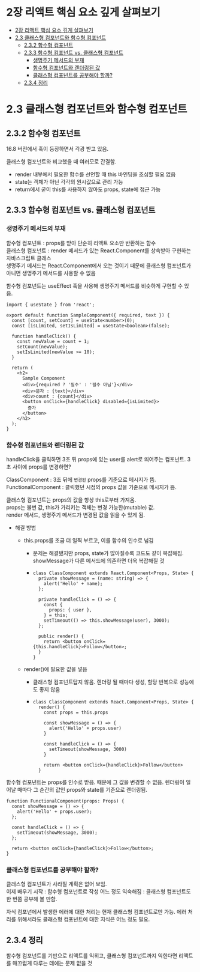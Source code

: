 # 2장 리액트 핵심 요소 깊게 살펴보기

- [2장 리액트 핵심 요소 깊게 살펴보기](#2장-리액트-핵심-요소-깊게-살펴보기)
- [2.3 클래스형 컴포넌트와 함수형 컴포넌트](#23-클래스형-컴포넌트와-함수형-컴포넌트)
  - [2.3.2 함수형 컴포넌트](#232-함수형-컴포넌트)
  - [2.3.3 함수형 컴포넌트 vs. 클래스형 컴포넌트](#233-함수형-컴포넌트-vs-클래스형-컴포넌트)
    - [생명주기 메서드의 부재](#생명주기-메서드의-부재)
    - [함수형 컴포넌트와 렌더링된 값](#함수형-컴포넌트와-렌더링된-값)
    - [클래스형 컴포넌트를 공부해야 할까?](#클래스형-컴포넌트를-공부해야-할까)
  - [2.3.4 정리](#234-정리)

# 2.3 클래스형 컴포넌트와 함수형 컴포넌트

## 2.3.2 함수형 컴포넌트

16.8 버전에서 훅이 등장하면서 각광 받고 있음.

클래스형 컴포넌트와 비교했을 때 여러모로 간결함.

- render 내부에서 필요한 함수를 선언할 때 this 바인딩을 조심할 필요 없음
- state는 객체가 아닌 각각의 원시값으로 관리 가능
- return에서 굳이 this를 사용하지 않아도 props, state에 접근 가능

## 2.3.3 함수형 컴포넌트 vs. 클래스형 컴포넌트

### 생명주기 메서드의 부재

함수형 컴포넌트 : props를 받아 단순히 리액트 요소만 반환하는 함수  
클래스형 컴포넌트 : render 메서드가 있는 React.Component를 상속받아 구현하는 자바스크립트 클래스  
생명주기 메서드는 React.Component에서 오는 것이기 때문에 클래스형 컴포넌트가 아니면 생명주기 메서드를 사용할 수 없음

함수형 컴포넌트는 useEffect 훅을 사용해 생명주기 메서드를 비슷하게 구현할 수 있음.

```tsx
import { useState } from 'react';

export default function SampleComponent({ required, text }) {
  const [count, setCount] = useState<number>(0);
  const [isLimited, setIsLimited] = useState<boolean>(false);

  function handleClick() {
    const newValue = count + 1;
    setCount(newValue);
    setIsLimited(newValue >= 10);
  }

  return (
    <h2>
      Sample Component
      <div>{required ? '필수' : '필수 아님'}</div>
      <div>문자 : {text}</div>
      <div>count : {count}</div>
      <button onClick={handleClick} disabled={isLimited}>
        증가
      </button>
    </h2>
  );
}
```

### 함수형 컴포넌트와 렌더링된 값

handleClick을 클릭하면 3초 뒤 props에 있는 user를 alert로 띄어주는 컴포넌트.
3초 사이에 props를 변경하면?

ClassComponent : 3초 뒤에 `변경된` props를 기준으로 메시지가 뜸.  
FunctionalComponent : 클릭했던 시점의 props 값을 기준으로 메시지가 뜸.

클래스형 컴포넌트는 props의 값을 항상 this로부터 가져옴.  
props는 불변 값, this가 가리키는 객체는 변경 가능한(mutable) 값.  
render 메서드, 생명주기 메서드가 변경된 값을 읽을 수 있게 됨.

- 해결 방법

  - this.props를 조금 더 일찍 부르고, 이를 함수의 인수로 넘김

    - 문제는 해결됐지만 props, state가 많아질수록 코드도 같이 복잡해짐. showMessage가 다른 메서드에 의존하면 더욱 복잡해질 것
    - ```tsx
      class ClassComponent extends React.Component<Props, State> {
        private showMessage = (name: string) => {
          alert('Hello' + name);
        };

        private handleClick = () => {
          const {
            props: { user },
          } = this;
          setTimeout(() => this.showMessage(user), 3000);
        };

        public render() {
          return <button onClick={this.handleClick}>Follow</button>;
        }
      }
      ```

  - render()에 필요한 값을 넣음

    - 클래스형 컴포넌트답지 않음. 렌더링 될 때마다 생성, 할당 반복으로 성능에도 좋지 않음
    - ```tsx
      class ClassComponent extends React.Component<Props, State> {
        render() {
          const props = this.props

          const showMessage = () => {
            alert('Hello' + props.user)
          }

          const handleClick = () => {
            setTimeout(showMessage, 3000)
          }

          return <button onClick={handleClick}>Follow</button>
        }
      ```

함수형 컴포넌트는 props를 인수로 받음. 때문에 그 값을 변경할 수 없음. 렌더링이 일어날 때마다 그 순간의 값인 props와 state를 기준으로 렌더링됨.

```tsx
function FunctionalComponent(props: Props) {
  const showMessage = () => {
    alert('Hello' + props.user);
  };

  const handleClick = () => {
    setTimeout(showMessage, 3000);
  };

  return <button onClick={handleClick}>Follow</button>;
}
```

### 클래스형 컴포넌트를 공부해야 할까?

클래스형 컴포넌트가 사라질 계획은 없어 보임.  
이제 배우기 시작 : 함수형 컴포넌트로 작성
어느 정도 익숙해짐 : 클래스형 컴포넌트도 한 번쯤 공부해 볼 만함.

자식 컴포넌에서 발생한 에러에 대한 처리는 현재 클래스형 컴포넌트로만 가능. 에러 처리를 위해서라도 클래스형 컴포넌트에 대한 지식은 어느 정도 필요.

## 2.3.4 정리

함수형 컴포넌트를 기반으로 리액트를 익히고, 클래스형 컴포넌트까지 익힌다면 리액트를 매끄럽게 다루는 데에는 문제 없을 것
